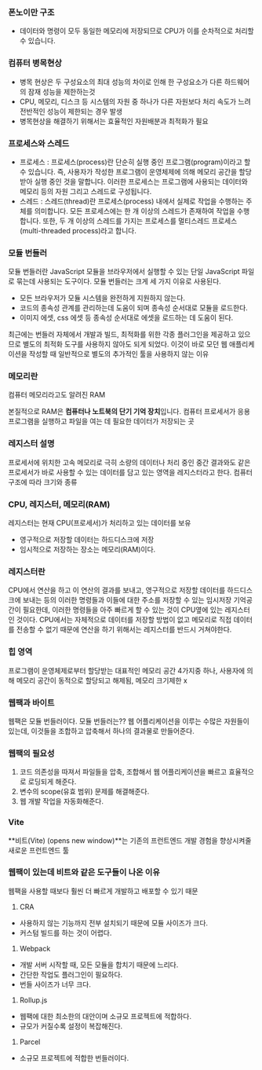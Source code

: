### 폰노이만 구조

- 데이터와 명령이 모두 동일한 메모리에 저장되므로 CPU가 이를 순차적으로 처리할 수 있습니다.

### 컴퓨터 병목현상

- 병목 현상은 두 구성요소의 최대 성능의 차이로 인해 한 구성요소가 다른 하드웨어의 잠재 성능을 제한하는것
- CPU, 메모리, 디스크 등 시스템의 자원 중 하나가 다른 자원보다 처리 속도가 느려 전반적인 성능이 제한되는 경우 발생
- 병목현상을 해결하기 위해서는 효율적인 자원배분과 최적화가 필요

### 프로세스와 스레드

- 프로세스 :   프로세스(process)란 단순히 실행 중인 프로그램(program)이라고 할 수 있습니다. 즉, 사용자가 작성한 프로그램이 운영체제에 의해 메모리 공간을 할당받아 실행 중인 것을 말합니다. 이러한 프로세스는 프로그램에 사용되는 데이터와 메모리 등의 자원 그리고 스레드로 구성됩니다.
- 스레드 :  스레드(thread)란 프로세스(process) 내에서 실제로 작업을 수행하는 주체를 의미합니다. 모든 프로세스에는 한 개 이상의 스레드가 존재하여 작업을 수행합니다. 또한, 두 개 이상의 스레드를 가지는 프로세스를 멀티스레드 프로세스(multi-threaded process)라고 합니다.

### 모듈 번들러

모듈 번들러란 JavaScript 모듈을 브라우저에서 실행할 수 있는 단일 JavaScript 파일로 묶는데 사용되는 도구이다. 모듈 번들러는 크게 세 가지 이유로 사용된다.

- 모든 브라우저가 모듈 시스템을 완전하게 지원하지 않는다.
- 코드의 종속성 관계를 관리하는데 도움이 되며 종속성 순서대로 모듈을 로드한다.
- 이미지 에셋, css 에셋 등 종속성 순서대로 에셋을 로드하는 데 도움이 된다.

최근에는 번들러 자체에서 개발과 빌드, 최적화를 위한 각종 플러그인을 제공하고 있으므로 별도의 최적화 도구를 사용하지 않아도 되게 되었다. 이것이 바로 모던 웹 애플리케이션을 작성할 때 일반적으로 별도의 추가적인 툴을 사용하지 않는 이유

### 메모리란

컴퓨터 메모리라고도 알려진 RAM

본질적으로 RAM은 **컴퓨터나 노트북의 단기 기억 장치**입니다. 컴퓨터 프로세서가 응용 프로그램을 실행하고 파일을 여는 데 필요한 데이터가 저장되는 곳

### 레지스터 설명

프로세서에 위치한 고속 메모리로 극히 소량의 데이터나 처리 중인 중간 결과와도 같은 프로세서가 바로 사용할 수 있는 데이터를 담고 있는 영역을 레지스터라고 한다. 컴퓨터 구조에 따라 크기와 종류

### CPU, 레지스터, 메모리(RAM)

레지스터는 현재 CPU(프로세서)가 처리하고 있는 데이터를 보유

- 영구적으로 저장할 데이터는 하드디스크에 저장
- 임시적으로 저장하는 장소는 메모리(RAM)이다.

### 레지스터란

CPU에서 연산을 하고 이 연산의 결과를 보내고, 영구적으로 저장할 데이터를 하드디스크에 보내는 등의 이러한 명령들과 이들에 대한 주소를 저장할 수 있는 임시저장 기억공간이 필요한데, 이러한 명령들을 아주 빠르게 할 수 있는 것이 CPU옆에 있는 레지스터인 것이다. CPU에서는 자체적으로 데이터를 저장할 방법이 없고  메모리로 직접 데이터를 전송할 수 없기 때문에 연산을 하기 위해서는 레지스터를 반드시 거쳐야한다.

### 힙 영역

프로그램이 운영체제로부터 할당받는 대표적인 메모리 공간 4가지중 하나, 사용자에 의해 메모리 공간이 동적으로 할당되고 해제됨, 메모리 크기제한 x

### 웹팩과 바이트

웹팩은 모듈 번들러이다.
모듈 번들러는?? 웹 어플리케이션을 이루는 수많은 자원들이 있는데, 이것들을 조합하고 압축해서 하나의 결과물로 만들어준다.

### 웹팩의 필요성

1. 코드 의존성을 따져서 파일들을 압축, 조합해서 웹 어플리케이션을 빠르고 효율적으로 로딩되게 해준다.
2. 변수의 scope(유효 범위) 문제를 해결해준다.
3. 웹 개발 작업을 자동화해준다.

### **Vite**

**비트(Vite) (opens new window)**는 기존의 프런트엔드 개발 경험을 향상시켜줄 새로운 프런트엔드 툴

### 웹팩이 있는데 비트와 같은 도구들이 나온 이유

웹팩을 사용할 때보다 훨씬 더 빠르게 개발하고 배포할 수 있기 때문

1. CRA
- 사용하지 않는 기능까지 전부 설치되기 때문에 모듈 사이즈가 크다.
- 커스텀 빌드를 하는 것이 어렵다.
1. Webpack
- 개발 서버 시작할 때, 모든 모듈을 합치기 때문에 느리다.
- 간단한 작업도 플러그인이 필요하다.
- 번들 사이즈가 너무 크다.
1. Rollup.js
- 웹팩에 대한 최소한의 대안이며 소규모 프로젝트에 적합하다.
- 규모가 커질수록 설정이 복잡해진다.
1. Parcel
- 소규모 프로젝트에 적합한 번들러이다.